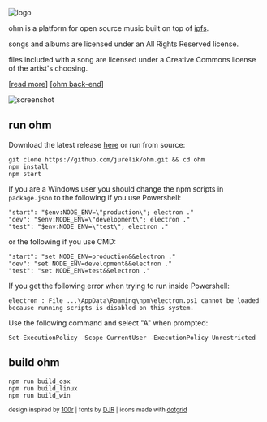 ![logo](./src/assets/icon/icon.svg)

ohm is a platform for open source music built on top of [ipfs](https://ipfs.io/).

songs and albums are licensed under an All Rights Reserved license.

files included with a song are licensed under a Creative Commons license of the artist's choosing.

\[[read more](https://ohm.rip)\] \[[ohm back-end](https://github.com/jurelik/ohm-be)\]

![screenshot](screenshot.jpg)

## run ohm
Download the latest release [here](https://github.com/jurelik/ohm/releases) or run from source:
```
git clone https://github.com/jurelik/ohm.git && cd ohm
npm install
npm start
```

If you are a Windows user you should change the npm scripts in `package.json` to the following if you use Powershell:
```
"start": "$env:NODE_ENV=\"production\"; electron ."
"dev": "$env:NODE_ENV=\"development\"; electron ."
"test": "$env:NODE_ENV=\"test\"; electron ."
```
or the following if you use CMD:
```
"start": "set NODE_ENV=production&&electron ."
"dev": "set NODE_ENV=development&&electron ."
"test": "set NODE_ENV=test&&electron ."
```

If you get the following error when trying to run inside Powershell:
```
electron : File ...\AppData\Roaming\npm\electron.ps1 cannot be loaded because running scripts is disabled on this system.
```
Use the following command and select "A" when prompted:
```
Set-ExecutionPolicy -Scope CurrentUser -ExecutionPolicy Unrestricted
```

## build ohm
```
npm run build_osx
npm run build_linux
npm run build_win
```

<sub>design inspired by [100r](https://100r.co/) | fonts by [DJR](https://djr.com/) | icons made with [dotgrid](https://100r.co/site/dotgrid.html)</sub>
